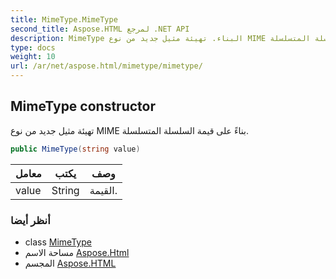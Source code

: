 ```yaml
---
title: MimeType.MimeType
second_title: Aspose.HTML لمرجع .NET API
description: MimeType البناء. تهيئة مثيل جديد من نوع MIME بناءً على قيمة السلسلة المتسلسلة.
type: docs
weight: 10
url: /ar/net/aspose.html/mimetype/mimetype/
---
```

## MimeType constructor

تهيئة مثيل جديد من نوع MIME بناءً على قيمة السلسلة المتسلسلة.

```csharp
public MimeType(string value)
```

| معامل | يكتب | وصف |
| --- | --- | --- |
| value | String | القيمة. |

### أنظر أيضا

* class [MimeType](../)
* مساحة الاسم [Aspose.Html](../../mimetype/)
* المجسم [Aspose.HTML](../../../)


